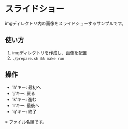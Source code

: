 # スライドショー
imgディレクトリ内の画像をスライドショーするサンプルです。

## 使い方

1. imgディレクトリを作成し、画像を配置
1. `./prepare.sh && make run`

## 操作

* 'h'キー: 最初へ
* 'j'キー: 戻る
* 'k'キー: 進む
* 'l'キー: 最後へ
* 'q'キー: 終了

※ ファイル名順です。
